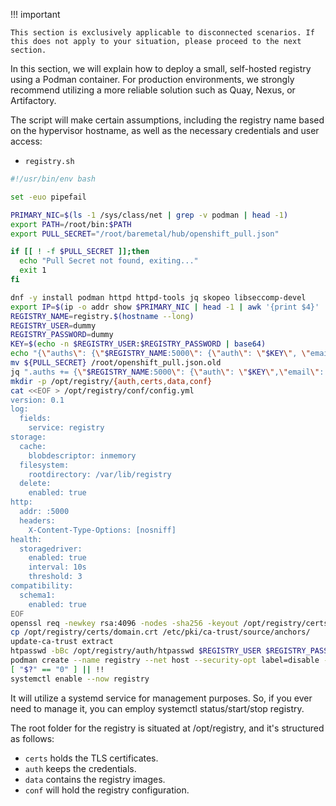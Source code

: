!!! important

    This section is exclusively applicable to disconnected scenarios. If this does not apply to your situation, please proceed to the next section.

In this section, we will explain how to deploy a small, self-hosted registry using a Podman container. For production environments, we strongly recommend utilizing a more reliable solution such as Quay, Nexus, or Artifactory.

The script will make certain assumptions, including the registry name based on the hypervisor hostname, as well as the necessary credentials and user access:

- `registry.sh`
```bash
#!/usr/bin/env bash

set -euo pipefail

PRIMARY_NIC=$(ls -1 /sys/class/net | grep -v podman | head -1)
export PATH=/root/bin:$PATH
export PULL_SECRET="/root/baremetal/hub/openshift_pull.json"

if [[ ! -f $PULL_SECRET ]];then
  echo "Pull Secret not found, exiting..."
  exit 1
fi

dnf -y install podman httpd httpd-tools jq skopeo libseccomp-devel
export IP=$(ip -o addr show $PRIMARY_NIC | head -1 | awk '{print $4}' | cut -d'/' -f1)
REGISTRY_NAME=registry.$(hostname --long)
REGISTRY_USER=dummy
REGISTRY_PASSWORD=dummy
KEY=$(echo -n $REGISTRY_USER:$REGISTRY_PASSWORD | base64)
echo "{\"auths\": {\"$REGISTRY_NAME:5000\": {\"auth\": \"$KEY\", \"email\": \"jparrill@redhat.com\"}}}" > /root/disconnected_pull.json
mv ${PULL_SECRET} /root/openshift_pull.json.old
jq ".auths += {\"$REGISTRY_NAME:5000\": {\"auth\": \"$KEY\",\"email\": \"jparrill@redhat.com\"}}" < /root/openshift_pull.json.old > $PULL_SECRET
mkdir -p /opt/registry/{auth,certs,data,conf}
cat <<EOF > /opt/registry/conf/config.yml
version: 0.1
log:
  fields:
    service: registry
storage:
  cache:
    blobdescriptor: inmemory
  filesystem:
    rootdirectory: /var/lib/registry
  delete:
    enabled: true
http:
  addr: :5000
  headers:
    X-Content-Type-Options: [nosniff]
health:
  storagedriver:
    enabled: true
    interval: 10s
    threshold: 3
compatibility:
  schema1:
    enabled: true
EOF
openssl req -newkey rsa:4096 -nodes -sha256 -keyout /opt/registry/certs/domain.key -x509 -days 3650 -out /opt/registry/certs/domain.crt -subj "/C=US/ST=Madrid/L=San Bernardo/O=Karmalabs/OU=Guitar/CN=$REGISTRY_NAME" -addext "subjectAltName=DNS:$REGISTRY_NAME"
cp /opt/registry/certs/domain.crt /etc/pki/ca-trust/source/anchors/
update-ca-trust extract
htpasswd -bBc /opt/registry/auth/htpasswd $REGISTRY_USER $REGISTRY_PASSWORD
podman create --name registry --net host --security-opt label=disable --replace -v /opt/registry/data:/var/lib/registry:z -v /opt/registry/auth:/auth:z -v /opt/registry/conf/config.yml:/etc/docker/registry/config.yml -e "REGISTRY_AUTH=htpasswd" -e "REGISTRY_AUTH_HTPASSWD_REALM=Registry" -e "REGISTRY_HTTP_SECRET=ALongRandomSecretForRegistry" -e REGISTRY_AUTH_HTPASSWD_PATH=/auth/htpasswd -v /opt/registry/certs:/certs:z -e REGISTRY_HTTP_TLS_CERTIFICATE=/certs/domain.crt -e REGISTRY_HTTP_TLS_KEY=/certs/domain.key docker.io/library/registry:latest
[ "$?" == "0" ] || !!
systemctl enable --now registry
```

It will utilize a systemd service for management purposes. So, if you ever need to manage it, you can employ systemctl status/start/stop registry.

The root folder for the registry is situated at /opt/registry, and it's structured as follows:

- `certs` holds the TLS certificates.
- `auth` keeps the credentials.
- `data` contains the registry images.
- `conf` will hold the registry configuration.